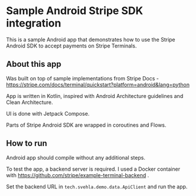 # Sample Android Stripe SDK integration

This is a sample Android app that demonstrates how to use the Stripe Android SDK to accept payments on Stripe Terminals.

## About this app

Was built on top of sample implementations from Stripe Docs - https://stripe.com/docs/terminal/quickstart?platform=android&lang=python

App is written in Kotlin, inspired with Android Architecture guidelines and Clean Architecture.

UI is done with Jetpack Compose.

Parts of Stripe Android SDK are wrapped in coroutines and Flows.

## How to run

Android app should compile without any additional steps.

To test the app, a backend server is required. I used a Docker container with https://github.com/stripe/example-terminal-backend .

Set the backend URL in `tech.svehla.demo.data.ApiClient` and run the app.